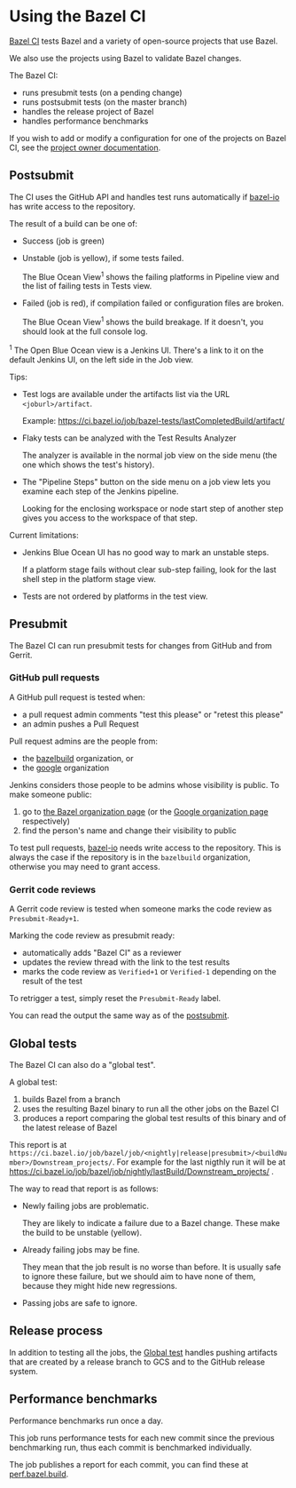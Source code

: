 # Using the Bazel CI

[Bazel CI](https://ci.bazel.io) tests Bazel and a variety of
open-source projects that use Bazel.

We also use the projects using Bazel to validate Bazel changes.

The Bazel CI:

*   runs presubmit tests (on a pending change)
*   runs postsubmit tests (on the master branch)
*   handles the release project of Bazel
*   handles performance benchmarks

If you wish to add or modify a configuration for one of the projects on
Bazel CI, see the [project owner documentation](owner.md).

## Postsubmit <a name="postsubmit"></a>

The CI uses the GitHub API and handles test runs automatically if
[bazel-io](https://github.com/bazel-io) has write access to the repository.

The result of a build can be one of:

*   Success (job is green)
*   Unstable (job is yellow), if some tests failed.

    The Blue Ocean View<sup>1</sup> shows the failing platforms in Pipeline view
    and the list of failing tests in Tests view.

*   Failed (job is red), if compilation failed or configuration files are
    broken.

    The Blue Ocean View<sup>1</sup> shows the build breakage. If it doesn't,
    you should look at the full console log.

<sup>1</sup> The Open Blue Ocean view is a Jenkins UI. There's a link to it on
the default Jenkins UI, on the left side in the Job view.

Tips:

*   Test logs are available under the artifacts list via the URL
    `<joburl>/artifact`.

    Example: https://ci.bazel.io/job/bazel-tests/lastCompletedBuild/artifact/

*   Flaky tests can be analyzed with the Test Results Analyzer

    The analyzer is available in the normal job view on the side menu (the one
    which shows the test's history).

*   The "Pipeline Steps" button on the side menu on a job view lets you examine
    each step of the Jenkins pipeline.

    Looking for the enclosing workspace or node start step of another step gives
    you access to the workspace of that step.

Current limitations:

*   Jenkins Blue Ocean UI has no good way to mark an unstable steps.

    If a platform stage fails without clear sub-step failing, look for the last
    shell step in the platform stage view.

*   Tests are not ordered by platforms in the test view.

## Presubmit

The Bazel CI can run presubmit tests for changes from GitHub and from Gerrit.

### GitHub pull requests

A GitHub pull request is tested when:

*   a pull request admin comments "test this please" or "retest this please"
*   an admin pushes a Pull Request

Pull request admins are the people from:

*   the [bazelbuild](https://github.com/bazelbuild) organization, or
*   the [google](https://github.com/google) organization

Jenkins considers those people to be admins whose visibility is public. To make
someone public:

1.  go to [the Bazel organization
    page](https://github.com/orgs/bazelbuild/people) (or the
    [Google organization page](https://github.com/orgs/google/people)
    respectively)
2.  find the person's name and change their visibility to public

To test pull requests, [bazel-io](https://github.com/bazel-io) needs
write access to the repository. This is always the case if the repository is in
the `bazelbuild` organization, otherwise you may need to grant access.

### Gerrit code reviews

A Gerrit code review is tested when someone marks the code review as
`Presubmit-Ready+1`.

Marking the code review as presubmit ready:

*   automatically adds "Bazel CI" as a reviewer
*   updates the review thread with the link to the test results
*   marks the code review as `Verified+1` or `Verified-1` depending on the
    result of the test

To retrigger a test, simply reset the `Presubmit-Ready` label.

You can read the output the same way as of the [postsubmit](#postsubmit).

## Global tests <a name="global-tests"></a>

The Bazel CI can also do a "global test".

A global test:

1.  builds Bazel from a branch
2.  uses the resulting Bazel binary to run all the other jobs on the Bazel CI
3.  produces a report comparing the global test results of this binary and of
    the latest release of Bazel

This report is at
`https://ci.bazel.io/job/bazel/job/<nightly|release|presubmit>/<buildNumber>/Downstream_projects/`.
For example for the last nigthly run it will be at
https://ci.bazel.io/job/bazel/job/nightly/lastBuild/Downstream_projects/ .

The way to read that report is as follows:

*   Newly failing jobs are problematic.

    They are likely to indicate a failure due to a Bazel change. These make the
    build to be unstable (yellow).

*   Already failing jobs may be fine.

    They mean that the job result is no worse than before. It is usually safe to
    ignore these failure, but we should aim to have none of them, because they
    might hide new regressions.

*   Passing jobs are safe to ignore.

## Release process

In addition to testing all the jobs, the [Global test](#global-tests) handles
pushing artifacts that are created by a release branch to GCS and to the GitHub
release system.

## Performance benchmarks

Performance benchmarks run once a day.

This job runs performance tests for each new commit since the previous
benchmarking run, thus each commit is benchmarked individually.

The job publishes a report for each commit, you can find these at
[perf.bazel.build](https://perf.bazel.build).
